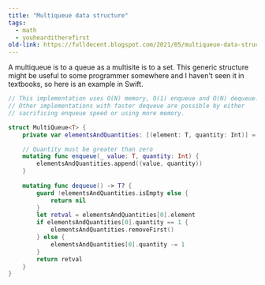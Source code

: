 ```yaml
---
title: "Multiqueue data structure"
tags: 
  - math
  - youhearditherefirst	
old-link: https://fulldecent.blogspot.com/2021/05/multiqueue-data-structure.html
---
```


A multiqueue is to a queue as a multisite is to a set. This generic structure might be useful to some programmer somewhere and I haven't seen it in textbooks, so here is an example in Swift.

```swift
// This implementation uses O(N) memory, O(1) enqueue and O(N) dequeue.
// Other implementations with faster dequeue are possible by either
// sacrificing enqueue speed or using more memory.

struct MultiQueue<T> {
    private var elementsAndQuantities: [(element: T, quantity: Int)] = []

    // Quantity must be greater than zero
    mutating func enqueue(_ value: T, quantity: Int) {
        elementsAndQuantities.append((value, quantity))
    }
    
    mutating func dequeue() -> T? {
        guard !elementsAndQuantities.isEmpty else {
            return nil
        }
        let retval = elementsAndQuantities[0].element
        if elementsAndQuantities[0].quantity == 1 {
            elementsAndQuantities.removeFirst()
        } else {
            elementsAndQuantities[0].quantity -= 1
        }
        return retval
    }
}
```
